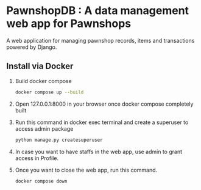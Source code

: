 # PawnshopDB : A data management web app for Pawnshops

A web application for managing pawnshop records, items and transactions powered by Django.

## Install via Docker

1. Build docker compose

    ```bash
    docker compose up --build
    ```

2. Open 127.0.0.1:8000 in your browser once docker compose completely built

3. Run this command in docker exec terminal and create a superuser to access admin package

    ```bash
    python manage.py createsuperuser
    ```

4. In case you want to have staffs in the web app, use admin to grant access in Profile.

5. Once you want to close the web app, run this command.

    ```bash
    docker compose down
    ```
